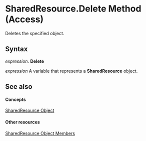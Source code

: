 
# SharedResource.Delete Method (Access)

Deletes the specified object.


## Syntax

 _expression_. **Delete**

 _expression_ A variable that represents a **SharedResource** object.


## See also


#### Concepts


[SharedResource Object](a97163fa-f833-ed1c-aea5-1a7bab783eba.md)
#### Other resources


[SharedResource Object Members](bd9e813e-9e0a-8448-e4f6-d5c262d6419b.md)